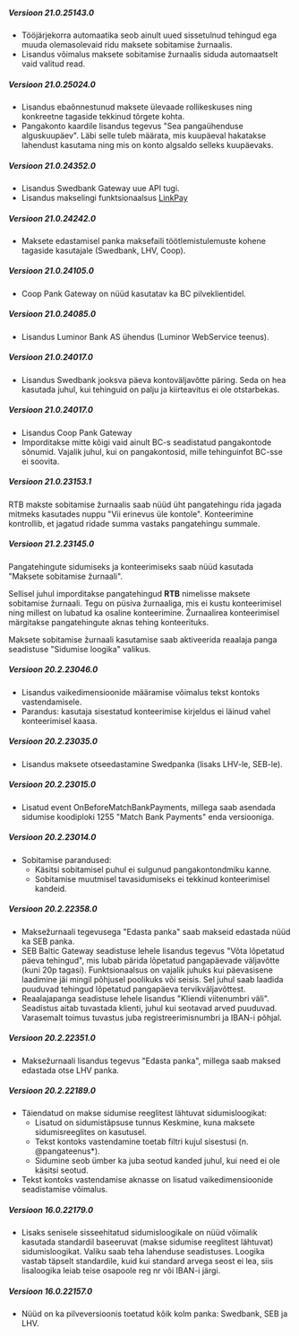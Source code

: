 ---
---
##### Versioon 21.0.25143.0
- Tööjärjekorra automaatika seob ainult uued sissetulnud tehingud ega muuda olemasolevaid ridu maksete sobitamise žurnaalis.
- Lisandus võimalus maksete sobitamise žurnaalis siduda automaatselt vaid valitud read.

##### Versioon 21.0.25024.0
- Lisandus ebaõnnestunud maksete ülevaade rollikeskuses ning konkreetne tagaside tekkinud tõrgete kohta.
- Pangakonto kaardile lisandus tegevus "Sea pangaühenduse alguskuupäev". Läbi selle tuleb määrata, mis kuupäeval hakatakse lahendust kasutama ning mis on konto algsaldo selleks kuupäevaks.

##### Versioon 21.0.24352.0
- Lisandus Swedbank Gateway uue API tugi.
- Lisandus makselingi funktsionaalsus [LinkPay](https://support.every-pay.com/et/merchant-support/linkpay-makselink/)

##### Versioon 21.0.24242.0
- Maksete edastamisel panka maksefaili töötlemistulemuste kohene tagaside kasutajale (Swedbank, LHV, Coop).

##### Versioon 21.0.24105.0
- Coop Pank Gateway on nüüd kasutatav ka BC pilveklientidel.

##### Versioon 21.0.24085.0
- Lisandus Luminor Bank AS ühendus (Luminor WebService teenus).

##### Versioon 21.0.24017.0
- Lisandus Swedbank jooksva päeva kontoväljavõtte päring. Seda on hea kasutada juhul, kui tehinguid on palju ja kiirteavitus ei ole otstarbekas.

##### Versioon 21.0.24017.0
- Lisandus Coop Pank Gateway
- Imporditakse mitte kõigi vaid ainult BC-s seadistatud pangakontode sõnumid. Vajalik juhul, kui on pangakontosid, mille tehinguinfot BC-sse ei soovita.

##### Versioon 21.0.23153.1
RTB makste sobitamise žurnaalis saab nüüd üht pangatehingu rida jagada mitmeks kasutades nuppu "Vii erinevus üle kontole". Konteerimine kontrollib, et jagatud ridade summa vastaks pangatehingu summale.

##### Versioon 21.2.23145.0
Pangatehingute sidumiseks ja konteerimiseks saab nüüd kasutada "Maksete sobitamise žurnaali".
 
Sellisel juhul imporditakse pangatehingud **RTB** nimelisse maksete sobitamise žurnaali. Tegu on püsiva žurnaaliga, mis ei kustu konteerimisel ning millest on lubatud ka osaline konteerimine. Žurnaalirea konteerimisel märgitakse pangatehingute aknas tehing konteerituks.

Maksete sobitamise žurnaali kasutamise saab aktiveerida reaalaja panga seadistuse "Sidumise loogika" valikus.  

##### Versioon 20.2.23046.0
- Lisandus vaikedimensioonide määramise võimalus tekst kontoks vastendamisele.
- Parandus: kasutaja sisestatud konteerimise kirjeldus ei läinud vahel konteerimisel kaasa.

##### Versioon 20.2.23035.0
- Lisandus maksete otseedastamine Swedpanka (lisaks LHV-le, SEB-le).

##### Versioon 20.2.23015.0
- Lisatud event OnBeforeMatchBankPayments, millega saab asendada sidumise koodiploki 1255 "Match Bank Payments" enda versiooniga.
  
##### Versioon 20.2.23014.0
- Sobitamise parandused:
  - Käsitsi sobitamisel puhul ei sulgunud pangakontondmiku kanne.
  - Sobitamise muutmisel tavasidumiseks ei tekkinud konteerimisel kandeid.
  
##### Versioon 20.2.22358.0
- Maksežurnaali tegevusega "Edasta panka" saab makseid edastada nüüd ka SEB panka.
- SEB Baltic Gateway seadistuse lehele lisandus tegevus "Võta lõpetatud päeva tehingud", mis lubab pärida lõpetatud pangapäevade väljavõtte (kuni 20p tagasi). Funktsionaalsus on vajalik juhuks kui päevasisene laadimine jäi mingil põhjusel poolikuks või seisis. Sel juhul saab laadida puuduvad tehingud lõpetatud pangapäeva tervikväljavõttest.
- Reaalajapanga seadistuse lehele lisandus "Kliendi viitenumbri väli". Seadistus aitab tuvastada klienti, juhul kui seotavad arved puuduvad. Varasemalt toimus tuvastus juba registreerimisnumbri ja IBAN-i põhjal.

##### Versioon 20.2.22351.0
- Maksežurnaali lisandus tegevus "Edasta panka", millega saab maksed edastada otse LHV panka.

##### Versioon 20.2.22189.0
- Täiendatud on makse sidumise reeglitest lähtuvat sidumisloogikat:
  - Lisatud on sidumistäpsuse tunnus Keskmine, kuna maksete sidumisreeglites on kasutusel.
  - Tekst kontoks vastendamine toetab filtri kujul sisestusi (n. @pangateenus*).
  - Sidumine seob ümber ka juba seotud kanded juhul, kui need ei ole käsitsi seotud.
- Tekst kontoks vastendamise aknasse on lisatud vaikedimensioonide seadistamise võimalus.

##### Versioon 16.0.22179.0
- Lisaks senisele sisseehitatud sidumisloogikale on nüüd võimalik kasutada standardil baseeruvat (makse sidumise reeglitest lähtuvat) sidumisloogikat. Valiku saab teha lahenduse seadistuses.  Loogika vastab täpselt standardile, kuid kui standard arvega seost ei lea, siis lisaloogika leiab teise osapoole reg nr või IBAN-i järgi.

##### Versioon 16.0.22157.0
- Nüüd on ka pilveversioonis toetatud kõik kolm panka: Swedbank, SEB ja LHV.


